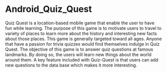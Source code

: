 # Android_Quiz_Quest
Quiz Quest is a location-based mobile game that enable the user to have fun while learning. The purpose of this game is to motivate users to travel to variety of places to learn more about the history and interesting new facts about those places. This game is generally targeted toward all ages. Anyone that have a passion for trivia quizzes would find themselves indulge in Quiz Quest. The objective of this game is to answer quiz questions at famous landmarks. By doing so, the users will learn new things about the world around them. A key feature included with Quiz-Quest is that users can add new questions to the data base which makes it more interesting. 
